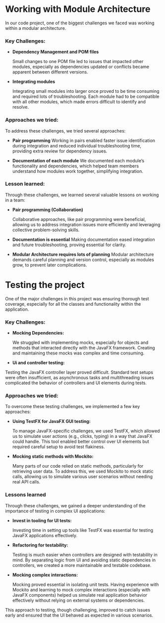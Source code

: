 # Working with Module Architecture

In our code project, one of the biggest challenges we faced was working within a modular architecture.

### Key Challenges:

- **Dependency Management and POM files**

  Small changes to one POM file led to issues that impacted other modules, especially as dependencies updated or conflicts became apparent between different versions.

- **Integrating modules**

  Integrating small modules into larger once proved to be time consuming and required lots of troubleshooting. Each module had to be compatible with all other modules, which made errors difficult to identify and resolve.

### Approaches we tried:

To address these challenges, we tried several approaches:

- **Pair programming**
Working in pairs enabled faster issue identification during integration and reduced individual troubleshooting time, providing extra review for dependency issues.

- **Documentation of each module**
We documented each module’s functionality and dependencies, which helped team members understand how modules work together, simplifying integration.

### Lesson learned:

Through these challenges, we learned several valuable lessons on working in a team:

- **Pair programming (Collaboration)**

  Collaborative approaches, like pair programming were beneficial, allowing us to address integration issues more efficiently and leveraging collective problem-solving skills.

- **Documentation is essential**
  Making documentation eased integration and future troubleshooting, proving essential for clarity.

- **Modular Architecture requires lots of planning**
Modular architecture demands careful planning and version control, especially as modules grow, to prevent later complications.
# Testing the project

One of the major challenges in this project was ensuring thorough test coverage, especially for all the classes and functionality within the application.

### Key Challenges:

- **Mocking Dependencies:**

  We struggled with implementing mocks, especially for objects and methods that interacted directly with the JavaFX framework. Creating and maintaining these mocks was complex and time consuming.

- **Ui and controller testing:**

Testing the JavaFX controller layer proved difficult. Standard test setups were often insufficient, as asynchronous tasks and multithreading issues complicated the behavior of controllers and UI elements during tests.

### Approaches we tried:

To overcome these testing challenges, we implemented a few key approaches:

- **Using TestFX for JavaFX GUI testing:**

  To manage JavaFX-specific challenges, we used TestFX, which allowed us to simulate user actions (e.g., clicks, typing) in a way that JavaFX could handle. This tool enabled better control over UI elements but required careful setup to avoid test flakiness.

- **Mocking static methods with Mockito:**

  Many parts of our code relied on static methods, particularly for retrieving user data. To address this, we used Mockito to mock static calls, allowing us to simulate various user scenarios without needing real API calls.

### Lessons learned

Through these challenges, we gained a deeper understanding of the importance of testing in complex UI applications:

- **Invest in tooling for UI tests:**

  Investing time in setting up tools like TestFX was essential for testing JavaFX applications effectively.

- **Refactoring for testability:**

  Testing is much easier when controllers are designed with testability in mind. By separating logic from UI and avoiding static dependencies in controllers, we created a more maintainable and testable codebase.

- **Mocking complex interactions:**

  Mocking proved essential in isolating unit tests. Having experience with Mockito and learning to mock complex interactions (especially with JavaFX components) helped us simulate real application behavior effectively without relying on external systems or dependencies.

This approach to testing, though challenging, improved to catch issues early and ensured that the UI behaved as expected in various scenarios.


